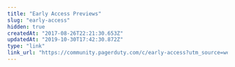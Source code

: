 ```yaml
---
title: "Early Access Previews"
slug: "early-access"
hidden: true
createdAt: "2017-08-26T22:21:30.653Z"
updatedAt: "2019-10-30T17:42:30.872Z"
type: "link"
link_url: "https://community.pagerduty.com/c/early-access?utm_source=web&utm_campaign=kb_nav&utm_medium=link"
---
```

